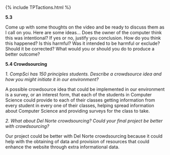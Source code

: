 {% include TPTactions.html %}

**5.3**

Come up with some thoughts on the video and be ready to discuss them as I call on you. Here are some ideas...
Does the owner of the computer think this was intentional?
If yes or no, justify you conclusion.
How do you think this happened?
Is this harmful? Was it intended to be harmful or exclude?
Should it be corrected?
What would you or should you do to produce a better outcome?





**5.4 Crowdsourcing** 

_1. CompSci has 150 principles students. Describe a crowdsource idea and how you might initiate it in our environment?_

A possible crowdsource idea that could be implemented in our environment is a survey, or an interest form, that each of the students in Computer Science could provide to each of their classes getting information from every student in every one of their classes, helping spread information about Computer Science and providing surveys for the class to take.

_2. What about Del Norte crowdsourcing? Could your final project be better with crowdsourcing?_

Our project could be better with Del Norte crowdsourcing because it could help with the obtaining of data and provision of resources that could enhance the website through extra informational data.


